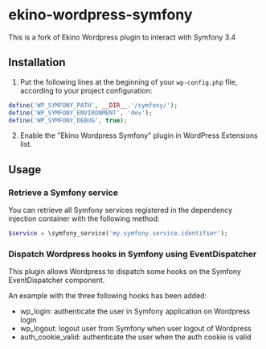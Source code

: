 # ekino-wordpress-symfony

This is a fork of Ekino Wordpress plugin to interact with Symfony 3.4

## Installation



1) Put the following lines at the beginning of your `wp-config.php` file, according to your project configuration:

```php
define('WP_SYMFONY_PATH', __DIR__.'/symfony/');
define('WP_SYMFONY_ENVIRONMENT', 'dev');
define('WP_SYMFONY_DEBUG', true);
```

2) Enable the "Ekino Wordpress Symfony" plugin in WordPress Extensions list.

## Usage

### Retrieve a Symfony service

You can retrieve all Symfony services registered in the dependency injection container with the following method:

```php
$service = \symfony_service('my.symfony.service.identifier');
```

### Dispatch Wordpress hooks in Symfony using EventDispatcher

This plugin allows Wordpress to dispatch some hooks on the Symfony EventDispatcher component.

An example with the three following hooks has been added:

* wp_login: authenticate the user in Symfony application on Wordpress login
* wp_logout: logout user from Symfony when user logout of Wordpress
* auth_cookie_valid: authenticate the user when the auth cookie is valid
